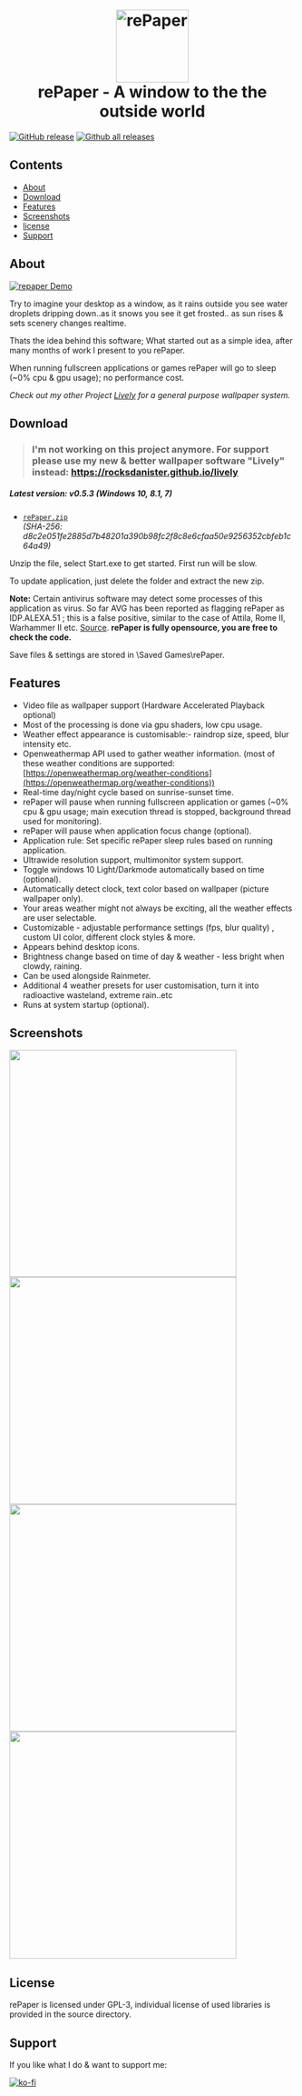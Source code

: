 <h1 align="center">
<img src="docs/favicon.ico" alt="rePaper" width="128"//>
<br/>
rePaper - A window to the the outside world
</h1>

[![GitHub release](https://img.shields.io/github/release/rocksdanister/rePaper/all.svg)](https://github.com/rocksdanister/rePaper/releases)
[![Github all releases](https://img.shields.io/github/downloads/rocksdanister/rePaper/total.svg)](https://github.com/rocksdanister/rePaper/releases)

## Contents

- [About](#about)
- [Download](#download)
- [Features](#features)
- [Screenshots](#screenshots)
- [license](#license)
- [Support](#support)

## About
[![repaper Demo](/resources/thumbnail.jpg)](https://www.youtube.com/watch?v=ojhjBrzmNjo "repaper")

Try to imagine your desktop as a window, as it rains outside you see water droplets dripping down..as it snows you see it get frosted.. as sun rises & sets scenery changes realtime.

Thats the idea behind this software; What started out as a simple idea, after many months of work I present to you rePaper.

When running fullscreen applications or games rePaper will go to sleep (~0% cpu & gpu usage); no performance cost.

_Check out my other Project <a href="https://github.com/rocksdanister/lively/">Lively</a> for a general purpose wallpaper system._
## Download
> ### I'm not working on this project anymore. For support please use my new & better wallpaper software "Lively" instead: https://rocksdanister.github.io/lively
##### Latest version: v0.5.3 (Windows 10, 8.1, 7)
- [`rePaper.zip`][direct-win64]  
   _(SHA-256: d8c2e051fe2885d7b48201a390b98fc2f8c8e6cfaa50e9256352cbfeb1c64a49)_

[direct-win64]: https://github.com/rocksdanister/rePaper/releases/download/v0.5.3/rePaper.zip

Unzip the file, select Start.exe to get started. First run will be slow.

To update application, just delete the folder and extract the new zip.

**Note:** Certain antivirus software may detect some processes of this application as virus. So far AVG has been reported as flagging  rePaper as IDP.ALEXA.51 ; this is a false positive, similar to the case of Attila, Rome II, Warhammer II etc. <a href="https://sensorstechforum.com/what-is-idp-alexa-51-and-should-you-remove-it/">Source</a>. 
**rePaper is fully opensource, you are free to check the code.**

Save files & settings are stored in <username>\Saved Games\rePaper.

## Features
* Video file as wallpaper support (Hardware Accelerated Playback optional)
* Most of the processing is done via gpu shaders, low cpu usage.
* Weather effect appearance is customisable:- raindrop size, speed, blur intensity etc.
* Openweathermap API used to gather weather information. 
  (most of these weather conditions are supported: [https://openweathermap.org/weather-conditions](https://openweathermap.org/weather-conditions))
* Real-time day/night cycle based on sunrise-sunset time.  
* rePaper will pause when running fullscreen application or games (~0% cpu & gpu usage; main execution thread is stopped, background thread used for monitoring).
* rePaper will pause when application focus change (optional).
* Application rule: Set specific rePaper sleep rules based on running application.
* Ultrawide resolution support, multimonitor system support.
* Toggle windows 10 Light/Darkmode automatically based on time (optional).
* Automatically detect clock, text color based on wallpaper (picture wallpaper only).
* Your areas weather might not always be exciting, all the weather effects are user selectable.
* Customizable -  adjustable performance settings (fps, blur quality) , custom UI color, different clock styles & more.
* Appears behind desktop icons.
* Brightness change based on time of day & weather - less bright when clowdy, raining.
* Can be used alongside Rainmeter.
* Additional 4 weather presets for user customisation, turn it into radioactive wasteland, extreme rain..etc
* Runs at system startup (optional).

## Screenshots
<p float="left">
  <img src="./docs/images/preview/1_2x.jpg" width="400" />
  <img src="./docs/images/preview/2_2x.jpg" width="400" /> 
  <img src="./docs/images/preview/6_2x.jpg" width="400" />
  <img src="./docs/images/preview/5_2x.jpg" width="400" />
</p>

## License
rePaper is licensed under GPL-3, individual license of used libraries is provided in the source directory.

## Support
If you like what I do & want to support me:

[![ko-fi](https://www.ko-fi.com/img/githubbutton_sm.svg)](https://ko-fi.com/P5P1U8NQ)
